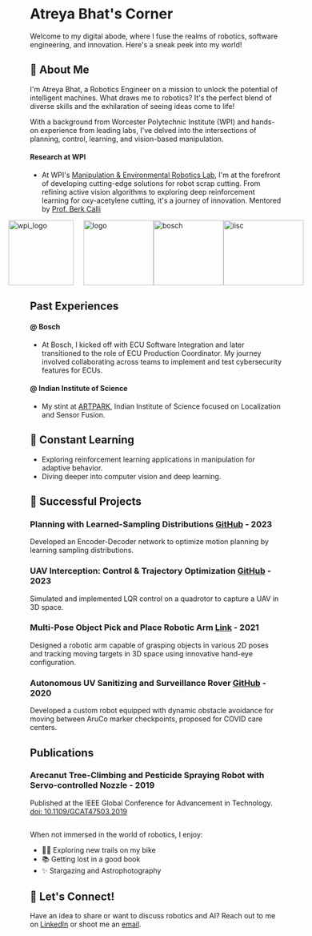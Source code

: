 # Atreya Bhat's Corner

Welcome to my digital abode, where I fuse the realms of robotics, software engineering, and innovation. Here's a sneak peek into my world!

## 🤖 About Me
I'm Atreya Bhat, a Robotics Engineer on a mission to unlock the potential of intelligent machines. What draws me to robotics? It's the perfect blend of diverse skills and the exhilaration of seeing ideas come to life!

With a background from Worcester Polytechnic Institute (WPI) and hands-on experience from leading labs, I've delved into the intersections of planning, control, learning, and vision-based manipulation.

#### Research at WPI
- At WPI's [Manipulation & Environmental Robotics Lab](https://wp.wpi.edu/merlab/), I'm at the forefront of developing cutting-edge solutions for robot scrap cutting. From refining active vision algorithms to exploring deep reinforcement learning for oxy-acetylene cutting, it's a journey of innovation. Mentored by [Prof. Berk Calli](https://berkcalli.com/)

<div style="display: flex; justify-content: center;">
    <img src="https://github.com/atreyabhat/atreyabhat/assets/39030188/84eaa637-7ad7-44d2-b5a1-2a8ef7f178bb" alt="wpi_logo" width="130" height="130" style="margin-right: 20px;">
    <img src="https://github.com/atreyabhat/atreyabhat/assets/39030188/25a2d719-cf2f-44d3-918d-88bae1bf82b4" alt="logo" width="140" height="130">
    <img src="https://github.com/atreyabhat/atreyabhat/assets/39030188/7106b9c6-5304-464c-9960-f826dbd09132" alt="bosch" width="140" height="130">
    <img src="https://github.com/atreyabhat/atreyabhat/assets/39030188/0bd30e01-4ca6-4021-9610-a56368da7960" alt="iisc" width="160" height="130">
</div>


## Past Experiences 

#### @ Bosch
- At Bosch, I kicked off with ECU Software Integration and later transitioned to the role of ECU Production Coordinator. My journey involved collaborating across teams to implement and test cybersecurity features for ECUs.

#### @ Indian Institute of Science
- My stint at [ARTPARK](https://artpark.in/), Indian Institute of Science focused on Localization and Sensor Fusion.

## 🌱 Constant Learning
- Exploring reinforcement learning applications in manipulation for adaptive behavior.
- Diving deeper into computer vision and deep learning.

## 🔬 Successful Projects

### Planning with Learned-Sampling Distributions [GitHub](https://github.com/atreyabhat/LearnedSampling_CVAE/tree/main) - 2023
Developed an Encoder-Decoder network to optimize motion planning by learning sampling distributions.

### UAV Interception: Control & Trajectory Optimization [GitHub](https://github.com/atreyabhat/UAV-Interception) - 2023
Simulated and implemented LQR control on a quadrotor to capture a UAV in 3D space.

### Multi-Pose Object Pick and Place Robotic Arm [Link](https://drive.google.com/file/d/1LRGVmkzXYezZlSfqbuO5ebVDnbXRpKTM/view?usp=sharing) - 2021
Designed a robotic arm capable of grasping objects in various 2D poses and tracking moving targets in 3D space using innovative hand-eye configuration.

### Autonomous UV Sanitizing and Surveillance Rover [GitHub](https://github.com/atreyabhat/Aruco-Detector-and-Follower/tree/main) - 2020
Developed a custom robot equipped with dynamic obstacle avoidance for moving between AruCo marker checkpoints, proposed for COVID care centers.

## Publications

### Arecanut Tree-Climbing and Pesticide Spraying Robot with Servo-controlled Nozzle - 2019
Published at the IEEE Global Conference for Advancement in Technology. [doi: 10.1109/GCAT47503.2019](https://doi.org/10.1109/GCAT47503.2019.8978452)

##

When not immersed in the world of robotics, I enjoy:
- 🚴‍♂️ Exploring new trails on my bike
- 📚 Getting lost in a good book
- ✨ Stargazing and Astrophotography

## 💬 Let's Connect!
Have an idea to share or want to discuss robotics and AI? Reach out to me on [LinkedIn](https://linkedin.com/in/atreya-bhat) or shoot me an [email](mailto:agbhat@wpi.edu).

<!-- Feel free to add more sections, projects, or details as per your liking! -->
